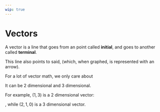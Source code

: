 ```yaml
---
wip: true
---
```


# Vectors

A vector is a line that goes from an point called **initial**,
and goes to another called **terminal**.

This line also points to said, (which, when graphed, is represented with an arrow).

For a lot of vector math, we only care about

It can be 2 dimensional and 3 dimensional.

For example, $(1, 3)$ is a 2 dimensional vector:

, while
$(2, 1, 0)$ is a 3 dimensional vector.
